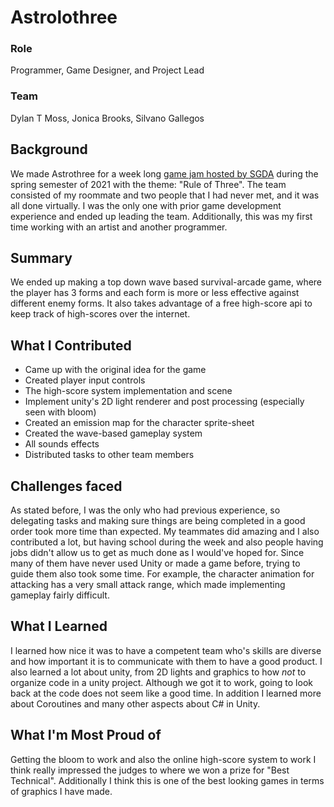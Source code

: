 # Astrolothree

### Role

Programmer, Game Designer, and Project Lead

### Team

Dylan T Moss, Jonica Brooks, Silvano Gallegos

## Background

We made Astrothree for a week long [game jam hosted by SGDA](https://itch.io/jam/sgda-spring-jam) during the spring semester of 2021 with the theme: "Rule of Three". The team consisted of my roommate and two people that I had never met, and it was all done virtually. I was the only one with prior game development experience and ended up leading the team. Additionally, this was my first time working with an artist and another programmer.

## Summary

We ended up making a top down wave based survival-arcade game, where the player has 3 forms and each form is more or less effective against different enemy forms. It also takes advantage of a free high-score api to keep track of high-scores over the internet.

## What I Contributed

-   Came up with the original idea for the game
-   Created player input controls
-   The high-score system implementation and scene
-   Implement unity's 2D light renderer and post processing (especially seen with bloom)
-   Created an emission map for the character sprite-sheet
-   Created the wave-based gameplay system
-   All sounds effects
-   Distributed tasks to other team members

## Challenges faced

As stated before, I was the only who had previous experience, so delegating tasks and making sure things are being completed in a good order took more time than expected. My teammates did amazing and I also contributed a lot, but having school during the week and also people having jobs didn't allow us to get as much done as I would've hoped for. Since many of them have never used Unity or made a game before, trying to guide them also took some time. For example, the character animation for attacking has a very small attack range, which made implementing gameplay fairly difficult.

## What I Learned

I learned how nice it was to have a competent team who's skills are diverse and how important it is to communicate with them to have a good product. I also learned a lot about unity, from 2D lights and graphics to how _not_ to organize code in a unity project. Although we got it to work, going to look back at the code does not seem like a good time. In addition I learned more about Coroutines and many other aspects about C# in Unity.

## What I'm Most Proud of

Getting the bloom to work and also the online high-score system to work I think really impressed the judges to where we won a prize for "Best Technical". Additionally I think this is one of the best looking games in terms of graphics I have made.
